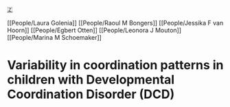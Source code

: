 [🇿](zotero://select/library/items/29YRWWWC)

[[People/Laura Golenia]] [[People/Raoul M Bongers]] [[People/Jessika F van Hoorn]] [[People/Egbert Otten]] [[People/Leonora J Mouton]] [[People/Marina M Schoemaker]] 
# Variability in coordination patterns in children with Developmental Coordination Disorder (DCD)


